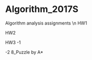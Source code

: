 # Algorithm_2017S
Algorithm analysis assignments \n
HW1 

HW2


HW3 
-1 
  
  
  
  
  
-2 
  8_Puzzle by A* 
